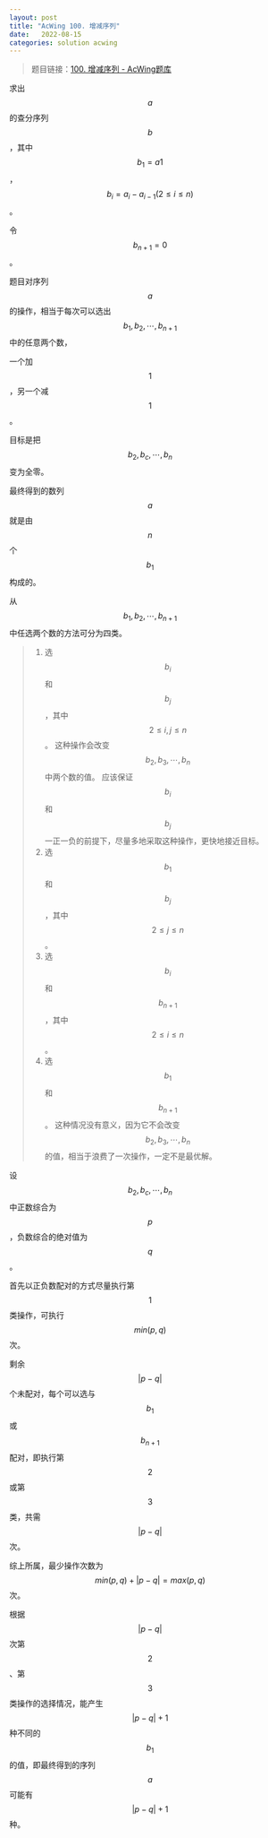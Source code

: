 ```yaml
---
layout: post
title: "AcWing 100. 增减序列"
date:   2022-08-15
categories: solution acwing
---
```


> 题目链接：<a href="https://www.acwing.com/problem/content/102/" target="_blank">100. 增减序列 - AcWing题库</a>

求出 $$a$$ 的查分序列 $$b$$，其中 $$b_1=a1$$，$$b_i=a_i-a_{i-1}(2\leq i\leq n)$$。

令 $$b_{n+1}=0$$。

题目对序列 $$a$$ 的操作，相当于每次可以选出 $$b_1,b_2,\cdots,b_{n+1}$$ 中的任意两个数，

一个加 $$1$$，另一个减 $$1$$。

目标是把 $$b_2,b_c,\cdots,b_n$$ 变为全零。

最终得到的数列 $$a$$ 就是由 $$n$$ 个 $$b_1$$ 构成的。

从 $$b_1,b_2,\cdots,b_{n+1}$$ 中任选两个数的方法可分为四类。

> 1. 选 $$b_i$$ 和 $$b_j$$，其中 $$2\leq i,j\leq n$$。
> 这种操作会改变 $$b_2,b_3,\cdots,b_n$$ 中两个数的值。
> 应该保证 $$b_i$$ 和 $$b_j$$ 一正一负的前提下，尽量多地采取这种操作，更快地接近目标。
> 2. 选 $$b_1$$ 和 $$b_j$$，其中 $$2\leq j\leq n$$。
> 3. 选 $$b_i$$ 和 $$b_{n+1}$$，其中 $$2\leq i\leq n$$。
> 4. 选 $$b_1$$ 和 $$b_{n+1}$$。
> 这种情况没有意义，因为它不会改变 $$b_2,b_3,\cdots,b_n$$ 的值，相当于浪费了一次操作，一定不是最优解。

设 $$b_2,b_c,\cdots,b_n$$ 中正数综合为 $$p$$，负数综合的绝对值为 $$q$$。

首先以正负数配对的方式尽量执行第 $$1$$ 类操作，可执行 $$min(p,q)$$ 次。

剩余 $$|p-q|$$ 个未配对，每个可以选与 $$b_1$$ 或 $$b_{n+1}$$ 配对，即执行第 $$2$$ 或第 $$3$$ 类，共需 $$|p-q|$$ 次。

综上所属，最少操作次数为 $$min(p,q)+|p-q|=max(p,q)$$ 次。

根据 $$|p-q|$$ 次第 $$2$$、第 $$3$$ 类操作的选择情况，能产生 $$|p-q|+1$$ 种不同的 $$b_1$$ 的值，即最终得到的序列 $$a$$ 可能有 $$|p-q|+1$$ 种。